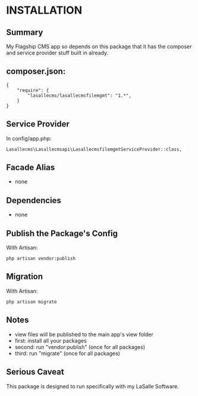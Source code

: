 # INSTALLATION

## Summary 
My Flagship CMS app so depends on this package that it has the composer and service provider stuff built in already. 


## composer.json:

```
{
    "require": {
        "lasallecms/lasallecmsfilemgmt": "1.*",
    }
}
```


## Service Provider

In config/app.php:
```
Lasallecms\Lasallecmsapi\LasallecmsfilemgmtServiceProvider::class,
```


## Facade Alias

* none


## Dependencies
* none


## Publish the Package's Config

With Artisan:
```
php artisan vendor:publish
```

## Migration

With Artisan:
```
php artisan migrate
```

## Notes

* view files will be published to the main app's view folder
* first: install all your packages 
* second: run "vendor:publish" (once for all packages) 
* third:  run "migrate" (once for all packages)


## Serious Caveat 

This package is designed to run specifically with my LaSalle Software.